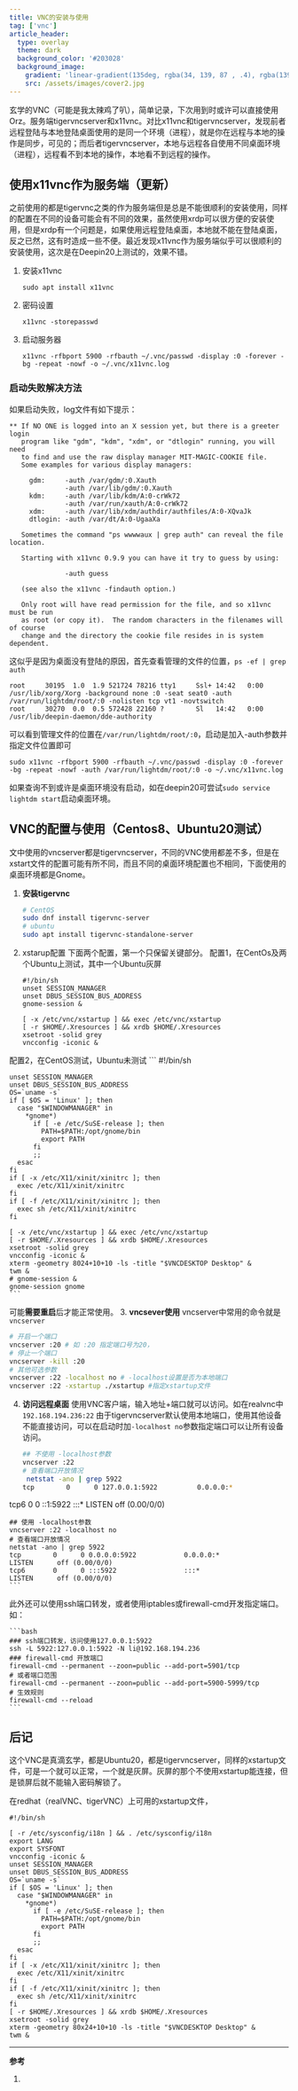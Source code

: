 ```yaml
---
title: VNC的安装与使用
tag: ['vnc']
article_header:
  type: overlay
  theme: dark
  background_color: '#203028'
  background_image:
    gradient: 'linear-gradient(135deg, rgba(34, 139, 87 , .4), rgba(139, 34, 139, .4))'
    src: /assets/images/cover2.jpg
---
```


玄学的VNC（可能是我太辣鸡了叭），简单记录，下次用到时或许可以直接使用Orz。服务端tigervncserver和x11vnc。对比x11vnc和tigervncserver，发现前者远程登陆与本地登陆桌面使用的是同一个环境（进程），就是你在远程与本地的操作是同步，可见的；而后者tigervncserver，本地与远程各自使用不同桌面环境（进程），远程看不到本地的操作，本地看不到远程的操作。
<!--more-->

## 使用x11vnc作为服务端（更新）

之前使用的都是tigervnc之类的作为服务端但是总是不能很顺利的安装使用，同样的配置在不同的设备可能会有不同的效果，虽然使用xrdp可以很方便的安装使用，但是xrdp有一个问题是，如果使用远程登陆桌面，本地就不能在登陆桌面，反之已然，这有时造成一些不便。最近发现x11vnc作为服务端似乎可以很顺利的安装使用，这次是在Deepin20上测试的，效果不错。

1. 安装x11vnc

   ```
   sudo apt install x11vnc
   ```

   

2. 密码设置

   ```
   x11vnc -storepasswd
   ```

   

3. 启动服务器

   ```
   x11vnc -rfbport 5900 -rfbauth ~/.vnc/passwd -display :0 -forever -bg -repeat -nowf -o ~/.vnc/x11vnc.log
   ```
### 启动失败解决方法
如果启动失败，log文件有如下提示：
```
** If NO ONE is logged into an X session yet, but there is a greeter login
   program like "gdm", "kdm", "xdm", or "dtlogin" running, you will need
   to find and use the raw display manager MIT-MAGIC-COOKIE file.
   Some examples for various display managers:

     gdm:     -auth /var/gdm/:0.Xauth
              -auth /var/lib/gdm/:0.Xauth
     kdm:     -auth /var/lib/kdm/A:0-crWk72
              -auth /var/run/xauth/A:0-crWk72
     xdm:     -auth /var/lib/xdm/authdir/authfiles/A:0-XQvaJk
     dtlogin: -auth /var/dt/A:0-UgaaXa

   Sometimes the command "ps wwwwaux | grep auth" can reveal the file location.

   Starting with x11vnc 0.9.9 you can have it try to guess by using:

              -auth guess

   (see also the x11vnc -findauth option.)

   Only root will have read permission for the file, and so x11vnc must be run
   as root (or copy it).  The random characters in the filenames will of course
   change and the directory the cookie file resides in is system dependent.
```
这似乎是因为桌面没有登陆的原因，首先查看管理的文件的位置，`ps -ef | grep auth`
```
root     30195  1.0  1.9 521724 78216 tty1     Ssl+ 14:42   0:00 /usr/lib/xorg/Xorg -background none :0 -seat seat0 -auth /var/run/lightdm/root/:0 -nolisten tcp vt1 -novtswitch
root     30270  0.0  0.5 572428 22160 ?        Sl   14:42   0:00 /usr/lib/deepin-daemon/dde-authority
```
可以看到管理文件的位置在`/var/run/lightdm/root/:0`，启动是加入-auth参数并指定文件位置即可
```
sudo x11vnc -rfbport 5900 -rfbauth ~/.vnc/passwd -display :0 -forever -bg -repeat -nowf -auth /var/run/lightdm/root/:0 -o ~/.vnc/x11vnc.log
```
如果查询不到或许是桌面环境没有启动，如在deepin20可尝试`sudo service lightdm start`启动桌面环境。

## VNC的配置与使用（Centos8、Ubuntu20测试）

文中使用的vncserver都是tigervncserver，不同的VNC使用都差不多，但是在xstart文件的配置可能有所不同，而且不同的桌面环境配置也不相同，下面使用的桌面环境都是Gnome。
1. **安装tigervnc**
   
    ```bash
    # CentOS
    sudo dnf install tigervnc-server
    # ubuntu 
    sudo apt install tigervnc-standalone-server
    ```
2. xstarup配置
下面两个配置，第一个只保留关键部分。
配置1，在CentOs及两个Ubuntu上测试，其中一个Ubuntu灰屏
    ```
    #!/bin/sh
    unset SESSION_MANAGER
    unset DBUS_SESSION_BUS_ADDRESS
    gnome-session &

    [ -x /etc/vnc/xstartup ] && exec /etc/vnc/xstartup
    [ -r $HOME/.Xresources ] && xrdb $HOME/.Xresources
    xsetroot -solid grey
    vncconfig -iconic &
    ```
配置2，在CentOS测试，Ubuntu未测试
    ```
    #!/bin/sh

    unset SESSION_MANAGER
    unset DBUS_SESSION_BUS_ADDRESS
    OS=`uname -s`
    if [ $OS = 'Linux' ]; then
      case "$WINDOWMANAGER" in
        *gnome*)
          if [ -e /etc/SuSE-release ]; then
            PATH=$PATH:/opt/gnome/bin
            export PATH
          fi
          ;;
      esac
    fi
    if [ -x /etc/X11/xinit/xinitrc ]; then
      exec /etc/X11/xinit/xinitrc
    fi
    if [ -f /etc/X11/xinit/xinitrc ]; then
      exec sh /etc/X11/xinit/xinitrc
    fi

    [ -x /etc/vnc/xstartup ] && exec /etc/vnc/xstartup
    [ -r $HOME/.Xresources ] && xrdb $HOME/.Xresources
    xsetroot -solid grey
    vncconfig -iconic &
    xterm -geometry 8024+10+10 -ls -title "$VNCDESKTOP Desktop" &
    twm &
    # gnome-session &
    gnome-session gnome
    ```
可能**需要重启**后才能正常使用。
3. **vncsever使用**
   vncserver中常用的命令就是`vncserver`

   ```bash
   # 开启一个端口
   vncserver :20 # 如 :20 指定端口号为20，
   # 停止一个端口
   vncserver -kill :20
   # 其他可选参数
   vncserver :22 -localhost no # -localhost设置是否为本地端口
   vncserver :22 -xstartup ./xstartup #指定xstartup文件
   ```

   

4. **访问远程桌面**
    使用VNC客户端，输入地址+端口就可以访问。如在realvnc中`192.168.194.236:22`
    由于tigervncserver默认使用本地端口，使用其他设备不能直接访问，可以在启动时加`-localhost no`参数指定端口可以让所有设备访问。
    
    ```bash
    ## 不使用 -localhost参数
    vncserver :22
    # 查看端口开放情况
     netstat -ano | grep 5922
    tcp        0      0 127.0.0.1:5922          0.0.0.0:*               LISTEN      off (0.00/0/0)
tcp6       0      0 ::1:5922                :::*                    LISTEN      off (0.00/0/0)
    
    ## 使用 -localhost参数
    vncserver :22 -localhost no
    # 查看端口开放情况
    netstat -ano | grep 5922
    tcp        0      0 0.0.0.0:5922            0.0.0.0:*               LISTEN      off (0.00/0/0)
    tcp6       0      0 :::5922                 :::*                    LISTEN      off (0.00/0/0)
    ```
此外还可以使用ssh端口转发，或者使用iptables或firewall-cmd开发指定端口。
如：

    ```bash
    ### ssh端口转发，访问使用127.0.0.1:5922
    ssh -L 5922:127.0.0.1:5922 -N li@192.168.194.236
    ### firewall-cmd 开放端口
    firewall-cmd --permanent --zoon=public --add-port=5901/tcp
    # 或者端口范围
    firewall-cmd --permanent --zoon=public --add-port=5900-5999/tcp
    # 生效规则
    firewall-cmd --reload
    ```

## 后记
这个VNC是真滴玄学，都是Ubuntu20，都是tigervncserver，同样的xstartup文件，可是一个就可以正常，一个就是灰屏。灰屏的那个不使用xstartup能连接，但是锁屏后就不能输入密码解锁了。

在redhat（realVNC、tigerVNC）上可用的xstartup文件，

```
#!/bin/sh

[ -r /etc/sysconfig/i18n ] && . /etc/sysconfig/i18n
export LANG
export SYSFONT
vncconfig -iconic &
unset SESSION_MANAGER
unset DBUS_SESSION_BUS_ADDRESS
OS=`uname -s`
if [ $OS = 'Linux' ]; then
  case "$WINDOWMANAGER" in
    *gnome*)
      if [ -e /etc/SuSE-release ]; then
        PATH=$PATH:/opt/gnome/bin
        export PATH
      fi
      ;;
  esac
fi
if [ -x /etc/X11/xinit/xinitrc ]; then
  exec /etc/X11/xinit/xinitrc
fi
if [ -f /etc/X11/xinit/xinitrc ]; then
  exec sh /etc/X11/xinit/xinitrc
fi
[ -r $HOME/.Xresources ] && xrdb $HOME/.Xresources
xsetroot -solid grey
xterm -geometry 80x24+10+10 -ls -title "$VNCDESKTOP Desktop" &
twm &
```





---

**参考**

1. [](#)

